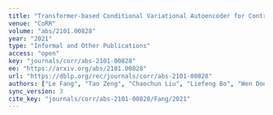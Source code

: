 ```yaml
---
title: "Transformer-based Conditional Variational Autoencoder for Controllable Story Generation."
venue: "CoRR"
volume: "abs/2101.00828"
year: "2021"
type: "Informal and Other Publications"
access: "open"
key: "journals/corr/abs-2101-00828"
ee: "https://arxiv.org/abs/2101.00828"
url: "https://dblp.org/rec/journals/corr/abs-2101-00828"
authors: ["Le Fang", "Tao Zeng", "Chaochun Liu", "Liefeng Bo", "Wen Dong", "Changyou Chen"]
sync_version: 3
cite_key: "journals/corr/abs-2101-00828/Fang/2021"
---
```

